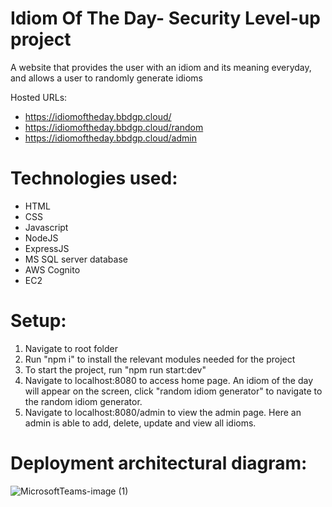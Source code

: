 # Idiom Of The Day- Security Level-up project

A website that provides the user with an idiom and its meaning everyday, and allows a user to randomly generate idioms

Hosted URLs:
- https://idiomoftheday.bbdgp.cloud/
- https://idiomoftheday.bbdgp.cloud/random
- https://idiomoftheday.bbdgp.cloud/admin

# Technologies used:
- HTML
- CSS
- Javascript
- NodeJS
- ExpressJS
- MS SQL server database
- AWS Cognito
- EC2

# Setup:
1. Navigate to root folder
2. Run "npm i" to install the relevant modules needed for the project
3. To start the project, run "npm run start:dev"
4. Navigate to localhost:8080 to access home page. An idiom of the day will appear on the screen, click "random idiom generator" to navigate to the random idiom generator.
5. Navigate to localhost:8080/admin to view the admin page. Here an admin is able to add, delete, update and view all idioms.

# Deployment architectural diagram:
![MicrosoftTeams-image (1)](https://user-images.githubusercontent.com/103030310/178746563-9ca0058b-c332-430f-8fcc-dcb41585f541.png)
